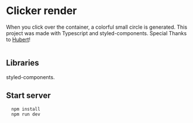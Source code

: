 # Clicker render

When you click over the container, a colorful small circle is generated. This project was made with Typescript and styled-components. Special Thanks to <a href="https://github.com/HubertRyanOfficial">Hubert</a>!

<img src="https://i.imgur.com/V4j3J1w.png" alt="" />

## Libraries

styled-components.

## Start server

```bash
  npm install
  npm run dev
```
